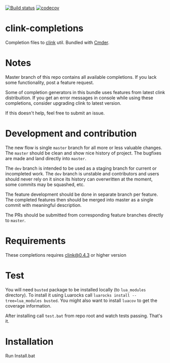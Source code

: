 
[![Build status](https://ci.appveyor.com/api/projects/status/h401gvqery4wwa6p/branch/master?svg=true)](https://ci.appveyor.com/project/vladimir-kotikov/clink-completions/branch/master)
[![codecov](https://codecov.io/gh/vladimir-kotikov/clink-completions/branch/master/graph/badge.svg)](https://codecov.io/gh/vladimir-kotikov/clink-completions)

clink-completions
=================

Completion files to [clink](https://github.com/mridgers/clink) util. Bundled with [Cmder](https://github.com/cmderdev/cmder).

Notes
=====

Master branch of this repo contains all available completions. If you lack some functionality, post a feature request.

Some of completion generators in this bundle uses features from latest clink distribuition. If you get an error messages in console while using these completions, consider upgrading clink to latest version.

If this doesn't help, feel free to submit an issue.

Development and contribution
============================

The new flow is single `master` branch for all more or less valuable changes. The `master` should be clean and show nice history of project. The bugfixes are made and land directly into `master`.

The `dev` branch is intended to be used as a staging branch for current or incompleted work. The `dev` branch is unstable and contributors and users should never rely on it since its history can overwritten at the moment, some commits may be squashed, etc.

The feature development should be done in separate branch per feature. The completed features then should be merged into master as a single commit with meaningful description.

The PRs should be submitted from corresponding feature branches directly to `master`.

Requirements
============

These completions requires clink@0.4.3 or higher version

# Test

You will need `busted` package to be installed locally (to `lua_modules` directory). To install it
using Luarocks call `luarocks install --tree=lua_modules busted`. You might also want to install
`luacov` to get the coverage information.

After installing call `test.bat` from repo root and watch tests passing. That's it.

Installation
============

Run Install.bat